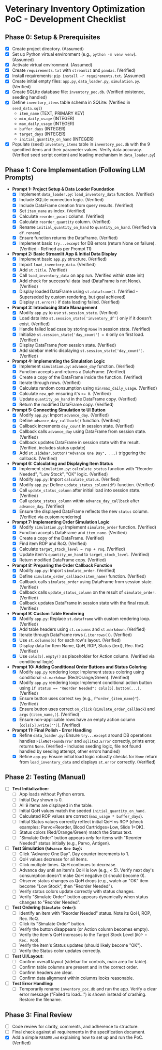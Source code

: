 # Veterinary Inventory Optimization PoC - Development Checklist

## Phase 0: Setup & Prerequisites

-   [x] Create project directory. (Assumed)
-   [x] Set up Python virtual environment (e.g., `python -m venv venv`). (Assumed)
-   [x] Activate virtual environment. (Assumed)
-   [x] Create `requirements.txt` with `streamlit` and `pandas`. (Verified)
-   [x] Install requirements: `pip install -r requirements.txt`. (Assumed)
-   [x] Create initial empty files: `app.py`, `data_loader.py`, `simulation.py`. (Verified)
-   [x] Create SQLite database file: `inventory_poc.db`. (Verified existence, seeding handled)
-   [x] Define `inventory_items` table schema in SQLite: (Verified in `seed_data.sql`)
    -   `item_name` (TEXT, PRIMARY KEY)
    *   `min_daily_usage` (INTEGER)
    *   `max_daily_usage` (INTEGER)
    *   `buffer_days` (INTEGER)
    *   `target_days` (INTEGER)
    *   `initial_quantity_on_hand` (INTEGER)
-   [x] Populate (seed) `inventory_items` table in `inventory_poc.db` with the 9 specified items and their parameter values. Verify data accuracy. (Verified seed script content and loading mechanism in `data_loader.py`)

## Phase 1: Core Implementation (Following LLM Prompts)

-   **Prompt 1: Project Setup & Data Loader Foundation**
    -   [x] Implement `data_loader.py`: `load_inventory_data` function. (Verified)
    -   [x] Include SQLite connection logic. (Verified)
    -   [x] Include DataFrame creation from query results. (Verified)
    *   [x] Set `item_name` as index. (Verified)
    *   [x] Calculate `reorder_point` column. (Verified)
    *   [x] Calculate `reorder_quantity` column. (Verified)
    *   [x] Rename `initial_quantity_on_hand` to `quantity_on_hand`. (Verified via `df.rename`)
    *   [x] Ensure function returns the DataFrame. (Verified)
    *   [x] Implement basic `try...except` for DB errors (return None on failure). (Verified - Refined as per Prompt 11)
-   **Prompt 2: Basic Streamlit App & Initial Data Display**
    -   [x] Implement basic `app.py` structure. (Verified)
    -   [x] Import `load_inventory_data`. (Verified)
    -   [x] Add `st.title`. (Verified)
    -   [x] Call `load_inventory_data` on app run. (Verified within state init)
    -   [x] Add check for successful data load (DataFrame is not None). (Verified)
    -   [x] Display loaded DataFrame using `st.dataframe()`. (Verified - Superseded by custom rendering, but goal achieved)
    -   [x] Display `st.error()` if data loading failed. (Verified)
-   **Prompt 3: Introducing State Management**
    -   [x] Modify `app.py` to use `st.session_state`. (Verified)
    -   [x] Load data into `st.session_state['inventory_df']` only if it doesn't exist. (Verified)
    -   [x] Handle failed load case by storing `None` in session state. (Verified)
    -   [x] Initialize `st.session_state['day_count'] = 0` only on first load. (Verified)
    -   [x] Display DataFrame *from* session state. (Verified)
    -   [x] Add sidebar metric displaying `st.session_state['day_count']`. (Verified)
-   **Prompt 4: Implementing the Simulation Logic**
    -   [x] Implement `simulation.py`: `advance_day` function. (Verified)
    -   [x] Function accepts and returns a DataFrame. (Verified)
    -   [x] Create a copy of the DataFrame inside the function. (Verified)
    -   [x] Iterate through rows. (Verified)
    -   [x] Calculate random consumption using `min/max_daily_usage`. (Verified)
    -   [x] Calculate `new_qoh` ensuring it's `>= 0`. (Verified)
    -   [x] Update `quantity_on_hand` in the DataFrame copy. (Verified)
    -   [x] Return the modified DataFrame copy. (Verified)
-   **Prompt 5: Connecting Simulation to UI Button**
    -   [x] Modify `app.py`: Import `advance_day`. (Verified)
    -   [x] Define `advance_day_callback()` function. (Verified)
    -   [x] Callback increments `day_count` in session state. (Verified)
    -   [x] Callback calls `advance_day` using DataFrame from session state. (Verified)
    -   [x] Callback updates DataFrame in session state with the result. (Verified, includes status update)
    -   [x] Add `st.sidebar.button("Advance One Day", ...)` triggering the callback. (Verified)
-   **Prompt 6: Calculating and Displaying Item Status**
    -   [x] Implement `simulation.py`: `calculate_status` function with "Reorder Needed", "Low Stock", "OK" logic. (Verified)
    -   [x] Modify `app.py`: Import `calculate_status`. (Verified)
    -   [x] Modify `app.py`: Define `update_status_column(df)` function. (Verified)
    -   [x] Call `update_status_column` after initial load into session state. (Verified)
    -   [x] Call `update_status_column` within `advance_day_callback` after `advance_day`. (Verified)
    -   [x] Ensure the displayed DataFrame reflects the new `status` column. (Verified via custom rendering)
-   **Prompt 7: Implementing Order Simulation Logic**
    -   [x] Modify `simulation.py`: Implement `simulate_order` function. (Verified)
    -   [x] Function accepts DataFrame and `item_name`. (Verified)
    -   [x] Create a copy of the DataFrame. (Verified)
    -   [x] Find item ROP and RoQ. (Verified)
    -   [x] Calculate `target_stock_level = rop + roq`. (Verified)
    -   [x] Update item's `quantity_on_hand` to `target_stock_level`. (Verified)
    -   [x] Return modified DataFrame copy. (Verified)
-   **Prompt 8: Preparing the Order Callback Function**
    -   [x] Modify `app.py`: Import `simulate_order`. (Verified)
    -   [x] Define `simulate_order_callback(item_name)` function. (Verified)
    -   [x] Callback calls `simulate_order` using DataFrame from session state. (Verified)
    -   [x] Callback calls `update_status_column` on the result of `simulate_order`. (Verified)
    -   [x] Callback updates DataFrame in session state with the final result. (Verified)
-   **Prompt 9: Custom Table Rendering**
    -   [x] Modify `app.py`: Replace `st.dataframe` with custom rendering loop. (Verified)
    -   [x] Add table headers using `st.columns` and `st.markdown`. (Verified)
    -   [x] Iterate through DataFrame rows (`.iterrows()`). (Verified)
    -   [x] Use `st.columns(6)` for each row's layout. (Verified)
    -   [x] Display data for Item Name, QoH, ROP, Status (text), Rec. RoQ. (Verified)
    -   [x] Use `cols[5].empty()` as placeholder for Action column. (Verified via conditional logic)
-   **Prompt 10: Adding Conditional Order Buttons and Status Coloring**
    -   [x] Modify `app.py` rendering loop: Implement status coloring using conditional `st.markdown` (Red/Orange/Green). (Verified)
    -   [x] Modify `app.py` rendering loop: Implement conditional action button using `if status == "Reorder Needed": cols[5].button(...)`. (Verified)
    -   [x] Ensure button uses correct `key` (e.g., `f"order_{item_name}"`). (Verified)
    -   [x] Ensure button uses correct `on_click` (`simulate_order_callback`) and `args` (`(item_name,)`). (Verified)
    -   [x] Ensure non-applicable rows have an empty action column (`cols[5].write("")`). (Verified)
-   **Prompt 11: Final Polish - Error Handling**
    -   [x] Refine `data_loader.py`: Ensure `try...except` around DB operations handles `FileNotFoundError` and `sqlite3.Error` correctly, prints error, returns `None`. (Verified - Includes seeding logic, file not found handled by seeding attempt, other errors handled)
    -   [x] Refine `app.py`: Ensure initial load logic robustly checks for `None` return from `load_inventory_data` and displays `st.error` correctly. (Verified)

## Phase 2: Testing (Manual)

-   [ ] **Test Initialization:**
    -   [ ] App loads without Python errors.
    -   [ ] Initial Day shown is 0.
    -   [ ] All 9 items are displayed in the table.
    -   [ ] Initial QoH values match the seeded `initial_quantity_on_hand`.
    -   [ ] Calculated ROP values are correct (`max_usage * buffer_days`).
    -   [ ] Initial Status values correctly reflect initial QoH vs ROP (check examples: Parvo=Reorder, Blood Cartridges=Low, Slide 1=OK).
    -   [ ] Status colors (Red/Orange/Green) match the Status text.
    -   [ ] "Simulate Order" button appears *only* for items with "Reorder Needed" status initially (e.g., Parvo, Antigen).
-   [ ] **Test Simulation (`Advance One Day`):**
    -   [ ] Click "Advance One Day". Day counter increments to 1.
    -   [ ] QoH values decrease for all items.
    -   [ ] Click multiple times. QoH continues to decrease.
    -   [ ] Advance day until an item's QoH is low (e.g., < 5). Verify next day's consumption doesn't make QoH negative (it should become 0).
    -   [ ] Observe status changes as QoH drops (e.g., watch an "OK" item become "Low Stock", then "Reorder Needed").
    -   [ ] Verify status colors update correctly with status changes.
    -   [ ] Verify "Simulate Order" button appears dynamically when status changes to "Reorder Needed".
-   [ ] **Test Ordering (`Simulate Order`):**
    -   [ ] Identify an item with "Reorder Needed" status. Note its QoH, ROP, Rec. RoQ.
    -   [ ] Click its "Simulate Order" button.
    -   [ ] Verify the button disappears (or Action column becomes empty).
    *   [ ] Verify the item's QoH increases to the Target Stock Level (`ROP + Rec. RoQ`).
    *   [ ] Verify the item's Status updates (should likely become "OK").
    *   [ ] Verify the Status color updates correctly.
-   [ ] **Test UI/Layout:**
    -   [ ] Confirm overall layout (sidebar for controls, main area for table).
    -   [ ] Confirm table columns are present and in the correct order.
    -   [ ] Confirm headers are clear.
    -   [ ] Confirm data alignment within columns looks reasonable.
-   [ ] **Test Error Handling:**
    -   [ ] Temporarily rename `inventory_poc.db` and run the app. Verify a clear error message ("Failed to load...") is shown instead of crashing. Restore the filename.

## Phase 3: Final Review

-   [ ] Code review for clarity, comments, and adherence to structure.
-   [ ] Final check against all requirements in the specification document.
-   [x] Add a simple `README.md` explaining how to set up and run the PoC. (Verified)
